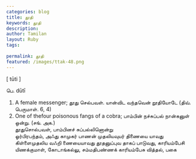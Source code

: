 ```yaml
---
categories: blog
title: தூதி
keywords: தூதி
description: 
author: Tamilan
layout: Ruby
tags: 
 
permalink: தூதி
featured: /images/ttak-48.png
---
```

  
[ tūti ]  
  
பெ. dūtī  
1. A female messenger; தூது செல்பவள். யான்விட வந்தவென் றூதியோடே (திவ். பெருமாள். 6, 4)  
2. One of thefour poisonous fangs of a cobra; பாம்பின் நச்சுப்பல் நான்கனுள் ஒன்று. (சங். அக.)  
தூதுசொல்பவள், பாம்பினச் சுப்பல்லினொன்று  
ஓர்பிரபந்தம், அஃது காமுகர் பாணன் முதலியவுயர் திணையை யாவது கிள்ளைமுதலிய வஃறி ணையையாவது தூதனுப்புவ தாகப் பாடுவது, காரியம்பேசி யிணக்குமாள், கோடாங்கல்லு, சம்மதிபண்ணக் காரியம்பேசு வித்தல், பகை